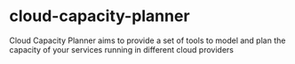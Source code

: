 # cloud-capacity-planner
Cloud Capacity Planner aims to provide a set of tools to model and plan the capacity of your services running in different cloud providers
